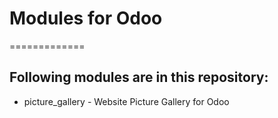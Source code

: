 # Modules for Odoo
=============

Following modules are in this repository:
-------------------------------------
* picture_gallery - Website Picture Gallery for Odoo
